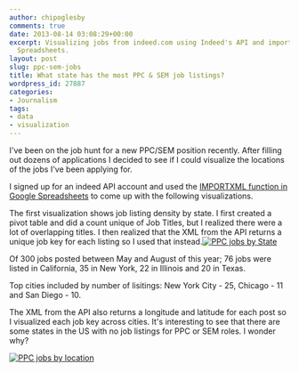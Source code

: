 ```yaml
---
author: chipoglesby
comments: true
date: 2013-08-14 03:08:29+00:00
excerpt: Visualizing jobs from indeed.com using Indeed's API and importXML with Google
  Spreadsheets.
layout: post
slug: ppc-sem-jobs
title: What state has the most PPC & SEM job listings?
wordpress_id: 27887
categories:
- Journalism
tags:
- data
- visualization
---
```


I've been on the job hunt for a new PPC/SEM position recently. After filling out dozens of applications I decided to see if I could visualize the locations of the jobs I've been applying for.

I signed up for an indeed API account and used the [IMPORTXML function in Google Spreadsheets](https://support.google.com/drive/table/25273?page=table.cs&ctx=tooltip&rd=1) to come up with the following visualizations.

The first visualization shows job listing density by state. I first created a pivot table and did a count unique of Job Titles, but I realized there were a lot of overlapping titles. I then realized that the XML from the API returns a unique job key for each listing so I used that instead.[![PPC jobs by State](https://storage.googleapis.com/www.chipoglesby.com/wp-content/uploads/2013/08/jobsstate.png)](https://storage.googleapis.com/www.chipoglesby.com/wp-content/uploads/2013/08/jobsstate.png)

Of 300 jobs posted between May and August of this year; 76 jobs were listed in California, 35 in New York, 22 in Illinois and 20 in Texas.

Top cities included by number of lisitings: New York City - 25, Chicago - 11 and San Diego - 10.

The XML from the API also returns a longitude and latitude for each post so I visualized each job key across cities. It's interesting to see that there are some states in the US with no job listings for PPC or SEM roles. I wonder why?

[![PPC jobs by location](https://storage.googleapis.com/www.chipoglesby.com/wp-content/uploads/2013/08/jobslocation1.png)](https://storage.googleapis.com/www.chipoglesby.com/wp-content/uploads/2013/08/jobslocation1.png)
